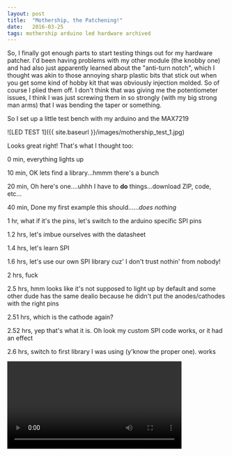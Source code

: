 ```yaml
---
layout: post
title:  "Mothership, the Patchening!"
date:   2016-03-25
tags: mothership arduino led hardware archived
---
```

So, I finally got enough parts to start testing things out for my hardware patcher. I'd been having problems with my other module (the knobby one) and had also just apparently learned about the "anti-turn notch", which I thought was akin to those annoying sharp plastic bits that stick out when you get some kind of hobby kit that was obviously injection molded. So of course I plied them off. I don't think that was giving me the potentiometer issues, I think I was just screwing them in so strongly (with my big strong man arms) that I was bending the taper or something.

So I set up a little test bench with my arduino and the MAX7219

![LED TEST 1]({{ site.baseurl }}/images/mothership_test_1.jpg)

Looks great right! That's what I thought too:

0 min, everything lights up

10 min, OK lets find a library...hmmm there's a bunch

20 min, Oh here's one....uhhh I have to **do** things...download ZIP, code, etc...

40 min, Done my first example this should......*does nothing*

1 hr, what if it's the pins, let's switch to the arduino specific SPI pins

1.2 hrs, let's imbue ourselves with the datasheet

1.4 hrs, let's learn SPI

1.6 hrs, let's use our own SPI library cuz' I don't trust nothin' from nobody!

2 hrs, fuck

2.5 hrs, hmm looks like it's not supposed to light up by default and some other dude has the same dealio because he didn't put the anodes/cathodes with the right pins

2.51 hrs, which is the cathode again?

2.52 hrs, yep that's what it is. Oh look my custom SPI code works, or it had an effect

2.6 hrs, switch to first library I was using (y'know the proper one). works

<video width="400" controls>
	<source src="{{ site.baseurl }}/videos/mothership_test_2.mp4" type="video/mp4">
	Your browser does not support the video tag.
</video>
